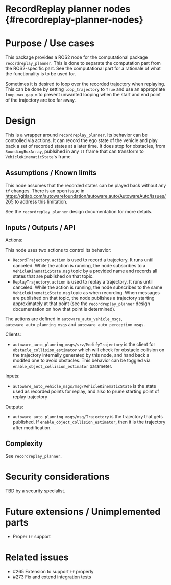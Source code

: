 # RecordReplay planner nodes {#recordreplay-planner-nodes}

# Purpose / Use cases

This package provides a ROS2 node for the computational package `recordreplay_planner`. This is done to
separate the computation part from the ROS2-specific part. See the computational part for a rationale of what
the functionality is to be used for.

Sometimes it is desired to loop over the recorded trajectory when replaying. This can be done by setting
`loop_trajectory` to `True` and use an appropriate `loop_max_gap_m` to prevent unwanted looping when the start and end
point of the trajectory are too far away.

# Design

This is a wrapper around `recordreplay_planner`. Its behavior can be controlled via actions. It can record
the ego state of the vehicle and play back a set of recorded states at a later time. It does stop for obstacles,
from `BoundingBoxArray`, publsihed in any `tf` frame that can transform to `VehicleKinematicState`'s frame.

## Assumptions / Known limits

This node assumes that the recorded states can be played back without any `tf` changes. There is an open issue
in <https://gitlab.com/autowarefoundation/autoware.auto/AutowareAuto/issues/265> to address this limitation.

See the `recordreplay_planner` design documentation for more details.

## Inputs / Outputs / API

Actions:

This node uses two actions to control its behavior:

- `RecordTrajectory.action` is used to record a trajectory. It runs until canceled. While the action is
  running, the node subscribes to a `VehicleKinematicState.msg` topic by a provided name and records all
  states that are published on that topic.
- `ReplayTrajectory.action` is used to replay a trajectory. It runs until canceled. While the action is
  running, the node subscribes to the same `VehicleKinematicState.msg` topic as when recording. When messages
  are published on that topic, the node publishes a trajectory starting approximately at that point (see the
  `recordreplay_planner` design documentation on how that point is determined).

The actions are defined in `autoware_auto_vehicle_msgs`, `autoware_auto_planning_msgs` and
`autoware_auto_perception_msgs`.

Clients:

- `autoware_auto_planning_msgs/srv/ModifyTrajectory` is the client for `obstacle_collision_estimator` which will check for obstacle collision on the trajectory internally generated by this node, and hand back a modifed one to avoid obstacles. This behavior can be toggled via `enable_object_collision_estimator` parameter.

Inputs:

- `autoware_auto_vehicle_msgs/msg/VehicleKinematicState` is the state used as recorded points for replay, and also to prune starting point of replay trajectory

Outputs:

- `autoware_auto_planning_msgs/msg/Trajectory` is the trajectory that gets published. If `enable_object_collision_estimator`, then it is the trajectory after modification.

## Complexity

See `recordreplay_planner`.

# Security considerations

TBD by a security specialist.

# Future extensions / Unimplemented parts

- Proper `tf` support

# Related issues

- #265 Extension to support `tf` properly
- #273 Fix and extend integration tests
